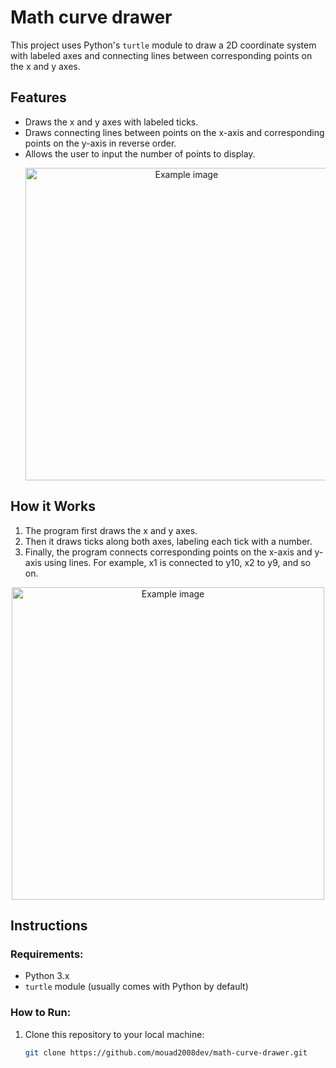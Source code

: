 # Math curve drawer


This project uses Python's `turtle` module to draw a 2D coordinate system with labeled axes and connecting lines between corresponding points on the x and y axes.

## Features
- Draws the x and y axes with labeled ticks.
- Draws connecting lines between points on the x-axis and corresponding points on the y-axis in reverse order.
- Allows the user to input the number of points to display.
  <p align="center">
  <img src="https://github.com/user-attachments/assets/d6f2f097-06e7-4ef2-9636-f221716237aa" alt="Example image" width="500"/>
</p>


## How it Works
1. The program first draws the x and y axes.
2. Then it draws ticks along both axes, labeling each tick with a number.
3. Finally, the program connects corresponding points on the x-axis and y-axis using lines. For example, x1 is connected to y10, x2 to y9, and so on.

<p align="center">
  <img src="https://github.com/user-attachments/assets/48684d99-f2bf-4745-aaaf-acc4489edac3" alt="Example image" width="500"/>
</p>

## Instructions

### Requirements:
- Python 3.x
- `turtle` module (usually comes with Python by default)

### How to Run:
1. Clone this repository to your local machine:
   ```bash
   git clone https://github.com/mouad2008dev/math-curve-drawer.git
